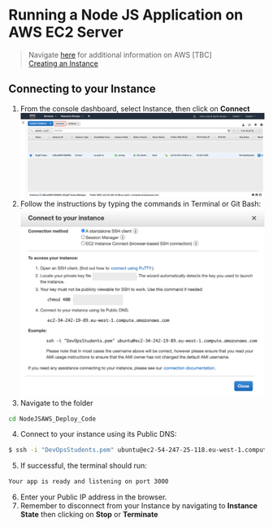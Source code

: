 # Running a Node JS Application on AWS EC2 Server 

> Navigate [here](https://github.com/naistangz/Technical_Training/blob/master/docs/Week8_CloudServices/aws.md) for additional information on AWS [TBC]\
> [Creating an Instance](ec2Instance.md)

## Connecting to your Instance
1. From the console dashboard, select Instance, then click on **Connect**
![connect_instance](./images/connect_instance.png)
2. Follow the instructions by typing the commands in Terminal or Git Bash:
![connect_to_instance_details](./images/connection_details_instance.png)
3. Navigate to the folder 
```bash
cd NodeJSAWS_Deploy_Code
```
4. Connect to your instance using its Public DNS:
```bash
$ ssh -i "DevOpsStudents.pem" ubuntu@ec2-54-247-25-118.eu-west-1.compute.amazonaws.com
```
5. If successful, the terminal should run:
```bash
Your app is ready and listening on port 3000
```
6. Enter your Public IP address in the browser.
7. Remember to disconnect from your Instance by navigating to **Instance State** then clicking on **Stop** or **Terminate**

